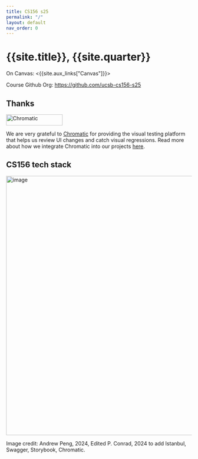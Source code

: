 ```yaml
---
title: CS156 s25
permalink: "/"
layout: default
nav_order: 0
---
```


# {{site.title}}, {{site.quarter}}

On Canvas: <{{site.aux_links["Canvas"]}}>

Course Github Org: <https://github.com/ucsb-cs156-s25>

<!-- Legacy Code Project: <https://ucsb-cs156.github.io/s25/lab/project.html> -->

## Thanks

<a href="https://www.chromatic.com/"><img src="https://user-images.githubusercontent.com/321738/84662277-e3db4f80-af1b-11ea-88f5-91d67a5e59f6.png" width="153" height="30" alt="Chromatic" /></a>

We are very grateful to [Chromatic](https://www.chromatic.com/) for providing the visual testing platform that helps us review UI changes and catch visual regressions.  Read more about how we integrate Chromatic into our projects [here](https://ucsb-cs156.github.io/topics/chromatic/#what-is-chromatic).

## CS156 tech stack

<img width="704" alt="image" src="https://github.com/user-attachments/assets/85b51c71-eafd-40f8-a745-e71d7fe95316">

Image credit: Andrew Peng, 2024, Edited P. Conrad, 2024 to add Istanbul, Swagger, Storybook, Chromatic.
